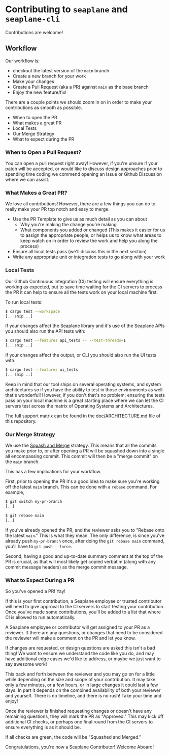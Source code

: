 # Contributing to `seaplane` and `seaplane-cli`

Contributions are welcome!

## Workflow

Our workflow is:

- checkout the latest version of the `main` branch
- Create a new branch for your work
- Make your changes
- Create a Pull Request (aka a PR) against `main` as the base branch
- Enjoy the new feature/fix!

There are a couple points we should zoom in on in order to make your contributions as smooth as possible.

- When to open the PR
- What makes a great PR
- Local Tests
- Our Merge Strategy
- What to expect during the PR

### When to Open a Pull Request?

You can open a pull request right away! However, if you're unsure if your patch will be accepted,
or would like to discuss design approaches prior to spending time coding we commend opening an
Issue or Github Discussion where we can assist.

### What Makes a Great PR?

We love all contributions! However, there are a few things you can do to really make your PR top
notch and easy to merge.

- Use the PR Template to give us as much detail as you can about
  - Why you're making the change you're making
  - What components you added or changed (This makes it easier for us to assign the appropriate
    people, or helps us to know what areas to keep watch on in order to review the work and help
    you along the process)
- Ensure all local tests pass (we'll discuss this in the next section)
- Write any appropriate unit or integration tests to go along with your work

### Local Tests

Our Github Continuous Integration (CI) testing will ensure everything is working as expected, but to
save time waiting for the CI servers to process the PR it can help to ensure all the tests work on
your local machine first.

To run local tests:

```sh
$ cargo test --workspace
[.. snip ..]
```

If your changes affect the Seaplane library and it's use of the Seaplane APIs you should also run
the API tests with:

```sh
$ cargo test --features api_tests -- --test-threads=1
[.. snip ..]
```

If your changes affect the output, or CLI you should also run the UI tests with:

```sh
$ cargo test --features ui_tests
[.. snip ..]
```

Keep in mind that our tool ships on several operating systems, and system architectures so if you
have the ability to test in those environments as well that's wonderful! However, if you don't
that's no problem; ensuring the tests pass on your local machine is a great starting place where we
can let the CI servers test across the matrix of Operating Systems and Architectures.

The full support matrix can be found in the [doc/ARCHITECTURE.md][architecture] file of this
repository.

### Our Merge Strategy

We use the [Squash and Merge][squash] strategy. This means that all the commits you make prior to,
or after opening a PR will be squashed down into a single all encompassing commit. This commit will
then be a "merge commit" on the `main` branch.

This has a few implications for your workflow.

First, prior to opening the PR it's a good idea to make sure you're working off the latest `main`
branch. This can be done with a `rebase` command. For example,

```sh
$ git switch my-pr-branch
[..]

$ git rebase main
[..]
```

If you've already opened the PR, and the reviewer asks you to "Rebase onto the latest `main`." This
is what they mean. The only difference, is since you've already push `my-pr-branch` once, after
doing the `git rebase main` command, you'll have to `git push --force`.

Second, having a good and up-to-date summary comment at the top of the PR is crucial, as that will
most likely get copied verbatim (along with any commit message headers) as the merge commit message.

### What to Expect During a PR

So you've opened a PR! Yay!

If this is your first contribution, a Seaplane employee or trusted
contributor will need to give approval to the CI servers to start testing your contribution. Once
you've made some contributions, you'll be added to a list that where CI is allowed to run
automatically.

A Seaplane employee or contributor will get assigned to your PR as a reviewer. If there are any
questions, or changes that need to be considered the reviewer will make a comment on the PR and
let you know.

If changes are requested, or design questions are asked this isn't a bad thing! We want to ensure
we understand the code like you do, and may have additional edge cases we'd like to address, or
maybe we just want to say awesome work!

This back and forth between the reviewer and you may go on for a little while depending on the size
and scope of your contribution. It may take only a few minutes, or a few hours, or in large changes
it could last a few days. In part it depends on the combined availability of both your reviewer and
yourself. There is no timeline, and there is no rush! Take your time and enjoy!

Once the reviewer is finished requesting changes or doesn't have any remaining questions, they will
mark the PR as "Approved." This may kick off additional CI checks, or perhaps one final round from
the CI servers to ensure everything is as it should be.

If all checks are green, the code will be "Squashed and Merged."

Congratulations, you're now a Seaplane Contributor! Welcome Aboard!

[//]: # (Links)

[architecture]: ./ARCHITECTURE.md#support-matrix
[squash]: https://docs.gitlab.com/ee/user/project/merge_requests/squash_and_merge.html
